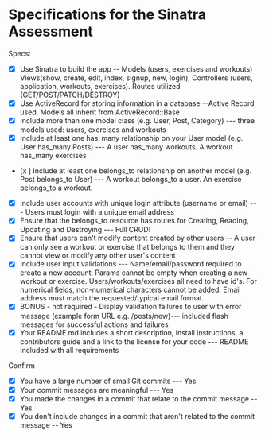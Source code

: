 # Specifications for the Sinatra Assessment

Specs:
- [x] Use Sinatra to build the app -- Models (users, exercises and workouts) Views(show, create, edit, index, signup, new, login), Controllers (users, application, workouts, exercises). Routes utilized (GET/POST/PATCH/DESTROY)
- [x] Use ActiveRecord for storing information in a database  --Active Record used. Models all inherit from ActiveRecord::Base
- [x] Include more than one model class (e.g. User, Post, Category) --- three models used: users, exercises and workouts
- [x] Include at least one has_many relationship on your User model (e.g. User has_many Posts)  --- A user has_many workouts. A workout has_many exercises
- [x ] Include at least one belongs_to relationship on another model (e.g. Post belongs_to User) --- A workout belongs_to a user. An exercise belongs_to a workout.
- [x] Include user accounts with unique login attribute (username or email) --- Users must login with a unique email address
- [x] Ensure that the belongs_to resource has routes for Creating, Reading, Updating and Destroying --- Full CRUD!
- [x] Ensure that users can't modify content created by other users -- A user can only see a workout or exercise that belongs to them and they cannot view or modify any other user's content
- [x] Include user input validations --- Name/email/password required to create a new account. Params cannot be empty when creating a new workout or exercise. Users/workouts/exercises all need to have id's. For numerical fields, non-numerical characters cannot be added. Email address must match the requested/typical email format.
- [x] BONUS - not required - Display validation failures to user with error message (example form URL e.g. /posts/new)--- included flash messages for successful actions and failures
- [x] Your README.md includes a short description, install instructions, a contributors guide and a link to the license for your code --- README included with all requirements

Confirm
- [x] You have a large number of small Git commits --- Yes
- [x] Your commit messages are meaningful --- Yes
- [x] You made the changes in a commit that relate to the commit message -- Yes
- [x] You don't include changes in a commit that aren't related to the commit message -- Yes
